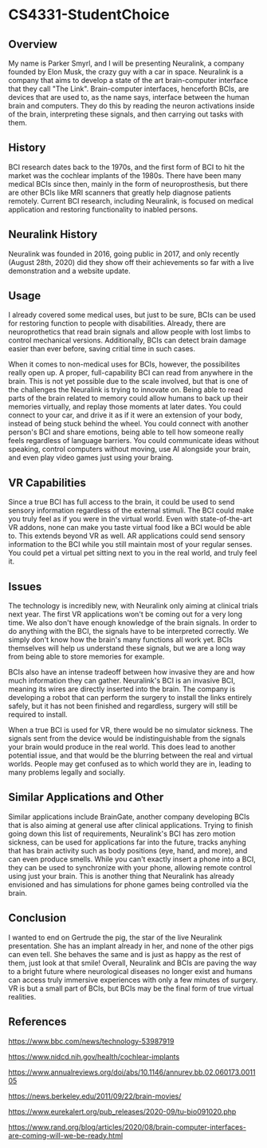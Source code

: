 # CS4331-StudentChoice
## Overview
My name is Parker Smyrl, and I will be presenting Neuralink, a company founded by Elon Musk, the crazy guy with a car in space. Neuralink is a company that aims to develop a state of the art brain-computer interface that they call "The Link". Brain-computer interfaces, henceforth BCIs, are devices that are used to, as the name says, interface between the human brain and computers. They do this by reading the neuron activations inside of the brain, interpreting these signals, and then carrying out tasks with them.

## History
BCI research dates back to the 1970s, and the first form of BCI to hit the market was the cochlear implants of the 1980s. There have been many medical BCIs since then, mainly in the form of neuroprosthesis, but there are other BCIs like MRI scanners that greatly help diagnose patients remotely. Current BCI research, including Neuralink, is focused on medical application and restoring functionality to inabled persons.

## Neuralink History
Neuralink was founded in 2016, going public in 2017, and only recently (August 28th, 2020) did they show off their achievements so far with a live demonstration and a website update.

## Usage
I already covered some medical uses, but just to be sure, BCIs can be used for restoring function to people with disabilities. Already, there are neuroprothetics that read brain signals and allow people with lost limbs to control mechanical versions. Additionally, BCIs can detect brain damage easier than ever before, saving critial time in such cases.

When it comes to non-medical uses for BCIs, however, the possibilites really open up. A proper, full-capability BCI can read from anywhere in the brain. This is not yet possible due to the scale involved, but that is one of the challenges the Neuralink is trying to innovate on. Being able to read parts of the brain related to memory could allow humans to back up their memories virtually, and replay those moments at later dates. You could connect to your car, and drive it as if it were an extension of your body, instead of being stuck behind the wheel. You could connect with another person's BCI and share emotions, being able to tell how someone really feels regardless of language barriers. You could communicate ideas without speaking, control computers without moving, use AI alongside your brain, and even play video games just using your braing.

## VR Capabilities
Since a true BCI has full access to the brain, it could be used to send sensory information regardless of the external stimuli. The BCI could make you truly feel as if you were in the virtual world. Even with state-of-the-art VR addons, none can make you taste virtual food like a BCI would be able to. This extends beyond VR as well. AR applications could send sensory information to the BCI while you still maintain most of your regular senses. You could pet a virtual pet sitting next to you in the real world, and truly feel it.

## Issues
The technology is incredibly new, with Neuralink only aiming at clinical trials next year. The first VR applications won't be coming out for a very long time. We also don't have enough knowledge of the brain signals. In order to do anything with the BCI, the signals have to be interpreted correctly. We simply don't know how the brain's many functions all work yet. BCIs themselves will help us understand these signals, but we are a long way from being able to store memories for example.

BCIs also have an intense tradeoff between how invasive they are and how much information they can gather. Neuralink's BCI is an invasive BCI, meaning its wires are directly inserted into the brain. The company is developing a robot that can perform the surgery to install the links entirely safely, but it has not been finished and regardless, surgery will still be required to install.

When a true BCI is used for VR, there would be no simulator sickness. The signals sent from the device would be indistinguishable from the signals your brain would produce in the real world. This does lead to another potential issue, and that would be the blurring between the real and virtual worlds. People may get confused as to which world they are in, leading to many problems legally and socially.

## Similar Applications and Other
Similar applications include BrainGate, another company developing BCIs that is also aiming at general use after clinical applications. Trying to finish going down this list of requirements, Neuralink's BCI has zero motion sickness, can be used for applications far into the future, tracks anyhing that has brain activity such as body positions (eye, hand, and more), and can even produce smells. While you can't exactly insert a phone into a BCI, they can be used to synchronize with your phone, allowing remote control using just your brain. This is another thing that Neuralink has already envisioned and has simulations for phone games being controlled via the brain.

## Conclusion
I wanted to end on Gertrude the pig, the star of the live Neuralink presentation. She has an implant already in her, and none of the other pigs can even tell. She behaves the same and is just as happy as the rest of them, just look at that smile! Overall, Neuralink and BCIs are paving the way to a bright future where neurological diseases no longer exist and humans can access truly immersive experiences with only a few minutes of surgery. VR is but a small part of BCIs, but BCIs may be the final form of true virtual realities.

## References
https://www.bbc.com/news/technology-53987919

https://www.nidcd.nih.gov/health/cochlear-implants

https://www.annualreviews.org/doi/abs/10.1146/annurev.bb.02.060173.001105

https://news.berkeley.edu/2011/09/22/brain-movies/

https://www.eurekalert.org/pub_releases/2020-09/tu-bio091020.php

https://www.rand.org/blog/articles/2020/08/brain-computer-interfaces-are-coming-will-we-be-ready.html
